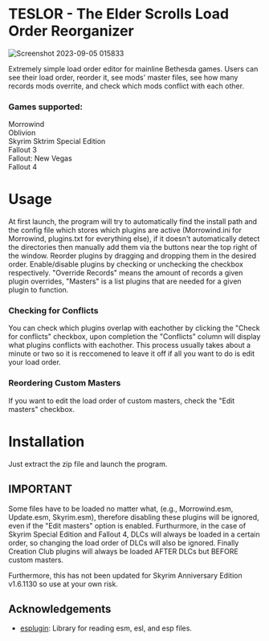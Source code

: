 # TESLOR - The Elder Scrolls Load Order Reorganizer
![Screenshot 2023-09-05 015833](https://github.com/george0815/TESLOR/assets/20736715/de66b373-8234-4755-af42-9ab573101a54)




Extremely simple load order editor for mainline Bethesda games. Users can see their load order, reorder it, see mods' master files, see how many records mods overrite, and check which mods conflict with each other. 

### Games supported:
Morrowind <br/>
Oblivion<br/>
Skyrim
Sktrim Special Edition<br/>
Fallout 3<br/>
Fallout: New Vegas<br/>
Fallout 4<br/>

# Usage
At first launch, the program will try to automatically find the install path and the config file which stores which plugins are active (Morrowind.ini for Morrowind, plugins.txt for everything else), if it doesn't automatically detect the directories then manually 
add them via the buttons near the top right of the window. Reorder plugins by dragging and dropping them in the desired order. Enable/disable plugins by checking or unchecking the checkbox respectively. "Override Records" means the amount of records a given plugin 
overrides, "Masters" is a list plugins that are needed for a given plugin to function.
### Checking for Conflicts
You can check which plugins overlap with eachother by clicking the "Check for conflicts" checkbox, upon completion the "Conflicts" column will display what plugins conflicts with 
eachother. This process usually takes about a minute or two so it is reccomened to leave it off if all you want to do is edit your load order. 
### Reordering Custom Masters
If you want to edit the load order of custom masters, check the "Edit masters" checkbox. 
 


# Installation
Just extract the zip file and launch the program.



## **IMPORTANT**
Some files have to be loaded no matter what, (e.g., Morrowind.esm, Update.esm, Skyrim.esm), therefore disabling these plugins will be ignored, even if the "Edit masters" option is enabled. Furthurmore, in the case of Skyrim Special Edition and Fallout 4, DLCs 
will always be loaded in a certain order, so changing the load order of DLCs will also be ignored. Finally Creation Club plugins will always be loaded AFTER DLCs but BEFORE custom masters.

Furthermore, this has not been updated for Skyrim Anniversary Edition v1.6.1130 so use at your own risk. 

## Acknowledgements

- [esplugin](https://github.com/Ortham/esplugin): Library for reading esm, esl, and esp files.
